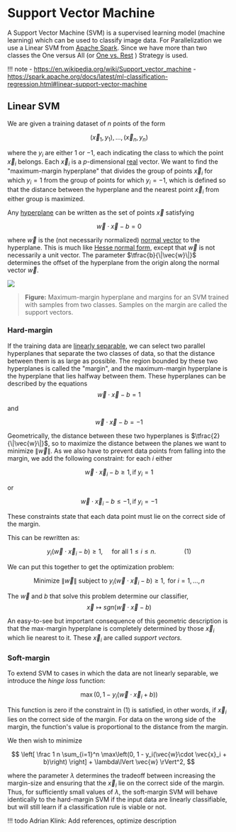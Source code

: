 # Support Vector Machine

A Support Vector Machine (SVM) is a supervised learning model (machine learning) which can be used to classify image data. 
For Parallelization we use a Linear SVM from [Apache Spark](https://spark.apache.org).
Since we have more than two classes the One versus All (or [One vs. Rest](../methods/one_vs_rest.md) ) Strategy is used.

!!! note
    - https://en.wikipedia.org/wiki/Support_vector_machine
    - https://spark.apache.org/docs/latest/ml-classification-regression.html#linear-support-vector-machine

## Linear SVM

We are given a training dataset of $n$ points of the form

$$
  (\vec{x}_1, y_1),\, \ldots ,\, (\vec{x}_n, y_n)
$$

where the $y_i$ are either 1 or −1, each indicating the class to which
the point $\vec{x}_i$ belongs. Each $\vec{x}_i$ is a $p$-dimensional
[real](https://en.wikipedia.org/wiki/Real_number) vector. We want to find the
"maximum-margin hyperplane" that divides the group of points
$\vec{x}_i$ for which $y_i=1$ from the group of points for which
$y_i=-1$, which is defined so that the distance between the hyperplane
and the nearest point $\vec{x}_i$ from either group is maximized.

Any [hyperplane](https://en.wikipedia.org/wiki/Hyperplane) can be written as the set of
points $\vec{x}$ satisfying

$$
  \vec{w}\cdot\vec{x} - b=0
$$ 

where ${\vec{w}}$ is the (not necessarily normalized) [normal
vector](https://en.wikipedia.org/wiki/Normal_(geometry)) to the hyperplane. This is much
like [Hesse normal form](https://en.wikipedia.org/wiki/Hesse_normal_form), except that
${\vec{w}}$ is not necessarily a unit vector. The parameter
$\tfrac{b}{\|\vec{w}\|}$ determines the offset of the hyperplane from
the origin along the normal vector ${\vec{w}}$.

![](https://upload.wikimedia.org/wikipedia/commons/thumb/2/2a/Svm_max_sep_hyperplane_with_margin.png/220px-Svm_max_sep_hyperplane_with_margin.png)
> **Figure:**
> Maximum-margin hyperplane and margins for an SVM trained with samples from two classes.
> Samples on the margin are called the support vectors.

### Hard-margin

If the training data are [linearly
separable](https://en.wikipedia.org/wiki/Linearly_separable), we can select two parallel
hyperplanes that separate the two classes of data, so that the distance
between them is as large as possible. The region bounded by these two
hyperplanes is called the \"margin\", and the maximum-margin hyperplane
is the hyperplane that lies halfway between them. These hyperplanes can
be described by the equations
$$
  \vec{w}\cdot\vec{x} - b=1
$$

and

$$
  \vec{w}\cdot\vec{x} - b=-1
$$

Geometrically, the distance between these two hyperplanes is
$\tfrac{2}{\|\vec{w}\|}$, so to maximize the distance between the planes
we want to minimize $\|\vec{w}\|$. As we also have to prevent data
points from falling into the margin, we add the following constraint:
for each $i$ either

$$
  \vec{w}\cdot\vec{x}_i - b \ge 1, \text{if}\; y_i = 1
$$

or

$$
  \vec{w}\cdot\vec{x}_i - b \le -1,\text{if}\; y_i = -1
$$

These constraints state that each data point must lie on the correct
side of the margin.

This can be rewritten as:

$$
  y_i(\vec{w}\cdot\vec{x}_i - b) \ge 1, \quad \text{ for all } 1 \le i \le n.\qquad\qquad(1)
$$

We can put this together to get the optimization problem:

$$
  \text{Minimize } \|\vec{w}\| \text{ subject to } y_i(\vec{w}\cdot\vec{x}_i - b) \ge 1, \text{ for } i = 1, \ldots, n
$$

The $\vec w$ and $b$ that solve this problem determine our classifier,
$$
  \vec{x} \mapsto sgn(\vec{w} \cdot \vec{x} - b)
$$

An easy-to-see but important consequence of this geometric description
is that the max-margin hyperplane is completely determined by those
$\vec{x}_i$ which lie nearest to it. These $\vec{x}_i$ are called
*support vectors.*

### Soft-margin

To extend SVM to cases in which the data are not linearly separable, we
introduce the *hinge loss* function:

$$
  \max\left(0, 1-y_i(\vec{w}\cdot\vec{x}_i + b)\right)
$$

This function is zero if the constraint in (1) is satisfied, in other
words, if $\vec{x}_i$ lies on the correct side of the margin. For data
on the wrong side of the margin, the function\'s value is proportional
to the distance from the margin.

We then wish to minimize

$$
  \left[
    \frac 1 n \sum_{i=1}^n \max\left(0, 1 - y_i(\vec{w}\cdot \vec{x}_i + b)\right)
  \right] + \lambda\lVert \vec{w} \rVert^2,
$$

where the parameter $\lambda$ determines the tradeoff between increasing
the margin-size and ensuring that the $\vec{x}_i$ lie on the correct
side of the margin. Thus, for sufficiently small values of $\lambda$,
the soft-margin SVM will behave identically to the hard-margin SVM if
the input data are linearly classifiable, but will still learn if a
classification rule is viable or not.


!!! todo
    Adrian Klink: Add references, optimize description
